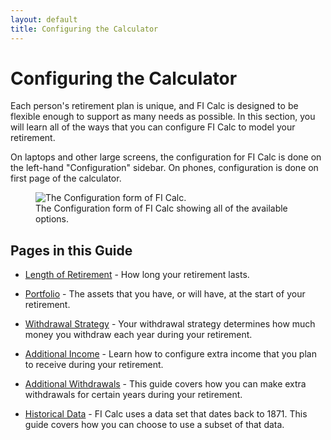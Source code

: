 ```yaml
---
layout: default
title: Configuring the Calculator
---
```


# Configuring the Calculator

Each person's retirement plan is unique, and FI Calc is designed to be flexible
enough to support as many needs as possible. In this section, you will learn all
of the ways that you can configure FI Calc to model your retirement.

On laptops and other large screens, the configuration for FI Calc is done on the
left-hand "Configuration" sidebar. On phones, configuration is done on first
page of the calculator.

<figure>
    <picture>
      <source media="(max-width: 550px)" srcset="/images/configuration-634.jpg 634w" sizes="317px">
      <source media="(min-width: 551px)" srcset="/images/configuration-506.jpg 506w" sizes="253px">
      <img src="/images/configuration-506.jpg" alt="The Configuration form of FI Calc.">
    </picture>
    <figcaption>The Configuration form of FI Calc showing all of the available options.</figcaption>
</figure>

## Pages in this Guide

- [Length of Retirement](/configuration/length-of-retirement/) - How long your
  retirement lasts.

- [Portfolio](/configuration/portfolio/) - The assets that you have, or will
  have, at the start of your retirement.

- [Withdrawal Strategy](/configuration/withdrawal-strategy/) - Your withdrawal
  strategy determines how much money you withdraw each year during your
  retirement.

- [Additional Income](/configuration/additional-income/) - Learn how to
  configure extra income that you plan to receive during your retirement.

- [Additional Withdrawals](/configuration/additional-withdrawals/) - This guide
  covers how you can make extra withdrawals for certain years during your
  retirement.

- [Historical Data](/configuration/historical-data/) - FI Calc uses a data set
  that dates back to 1871. This guide covers how you can choose to use a subset
  of that data.
